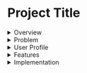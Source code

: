 # Project Title

<details>

<summary>Overview</summary>
## Overview

What is your app? Brief description in a couple of sentences.

My app will be a brand website to help a local wine importer to shine. Hopefully having his own website that showcases the products that he imports and the producers he works with. I want to include a find Us page that gives the user a list of restaurant were the importer's products are available. Hopefully my app will help him make more sale and in the futur I would like to create an inventory app for importers too! (This is for another time)

</details>

<details>
<summary>Problem</summary>
### Problem

Why is your app needed? Background information around any pain points or other reasons.

I personnaly think that in the world we live in, in 2024 and in a really dynamic and fast-paced city like Montreal, if you have a brand or side business and you don't have a good branding like an instagram page, functional website, your logo, to name a few, to highlight your products, it's really hard to grow and not be outshined by other similar businesses.

I think their will always be a need for a e-commerce plateform, especially user friendly one that are afforfable and if I can recreate even 10-15% of that for my capstone I would be really pleased. My goal is to keep working on it way after the bootcamp to make it way more complex.

</details>

<details>
<summary>User Profile</summary>
### User Profile

Who will use your app? How will they use it? Any special considerations that your app must take into account.

Hopefully my app would be used by two types of person.

First one : my client, who will be able to use his "backend" to upload pictures of his products with descriptions and prices to facilitate his sales.

second one: In this scenario, the users would use this website to read about my friend's imported wines, learn about wine production and be able to discover the great humans behind the wine bottle they shop for.

</details>
<details>
<summary>Features</summary>
### Features

List the functionality that your app will include. These can be written as user stories or descriptions with related details. Do not describe _how_ these features are implemented, only _what_ needs to be implemented.

-I would like to display about 10 new bottles on the home page, using a filter function to only keep the 10 first or the 10 last bottle of the array of bottles.

-The user will be able to read about wine producers carried by the importers.

-See what just came in on the main page, when the user hovers over the bottle it lets them see some details of the wine with a fun color transition (I want to see the bottle image still but with a overlay of gradient color with low opacity and text over it)

-See a live map where products can be wines can be found in Montreal and its surroundings.

-Read about the company's mission and who's the team behind.

</details>
<details>
<summary>Implementation</summary>
## Implementation

<details>
<summary>Tech Stack</summary>
### Tech Stack

List technologies that will be used in your app, including any libraries to save time or provide more functionality. Be sure to research any potential limitations.

I will be using:

-React
-React-router-dom
-Axios
-MySQL
-Sass (obvi)
-express

</details>
<details>
<summary>APIs</summary>
### APIs

List any external sources of data that will be used in your app.

I would like to use google Maps embeded map to show users where they can find the importer's bottle of wine in Montreal. Each marker will show a restaurant or store's name and address.

I will use my own API that hopefully is connected to my own database.

</details>
<details>
<summary>Sitemap</summary>
### Sitemap

In terms of what pages this website will showcase :

- About section that gives you a description of their mission with this company + a brief presentation of the team behind it.

- Find us section that will show the user where their products can be found in Quebec

- Producers section that give a description of who's being the production of every single bottle of wine and where they are from and which wine does the importer carry from them at the moment.

- Products section ordered by wine type (color probably) with a description from each bottle.

-I'll add a search bar that let you search your product by name or producer

- A listing section that will show a uploaded PDF with up to date stock that restaurant or an individual that would like to order for their own cellar.

</details>
<details>
<summary>Mockups</summary>
### Mockups

I have make a mockup of my Home and About sections.

![](./src/assets/Mockups/Home.png)
![](./src/assets/Mockups/About.png)
![](./src/assets/Mockups/findUs.png)
![](./src/assets/Mockups/Producers.png)
![](./src/assets/Mockups/ProducerDetail.png)
![](./src/assets/Mockups/Wines.png)
![](./src/assets/Mockups/WineDetails.png)
![](./src/assets/Mockups/Listing.png)

About (About.png)

</details>
<details>
<summary>Data</summary>
### Data

Describe your data and the relationships between them. You can show this visually using diagrams, or write it out.

I want to store my data in a database. This is what I really wanna play with for this Capstone, I wanna get comfortable with it.
I'd have two database

1. Producers {
   producer_id
   producer_name
   producer_region
   producer_village
   producer_description
   producer_image
   wine_id (foreign key)
   }

2. Wines {
   wine_id
   wine_name
   wine_region
   wine_appellation
   wine_description
   wine_image
   wine_varietal
   }

</details>
<details>
<summary>Endpoints</summary>
### Endpoints

<!-- "use client";

import { useState } from "react";
import {
APIProvider,
Map,
AdvancedMarker,
Pin,
InfoWindow,
} from "@vis.gl/react-google-maps";
import "./Map.scss"

const MapComp = () => {
const position = { lat: 45.508888, lng: -73.561668 };
const vinMonLapin = { lat: 45.53300094604492, lng: -73.61061096191406};
const [open, setOpen] = useState(false); -->

  <!-- return (
    <article className="map__container">
      <APIProvider apiKey={process.env.REACT_APP_GOOGLE_MAPS_KEY}>
        <div className="map">
          <Map zoom={13} center={position} mapId={process.env.REACT_APP_GOOGLE_MAPS_STYLE}>
            <AdvancedMarker position={vinMonLapin} onClick={() => setOpen(true)}>
              <Pin />
            </AdvancedMarker>

            {open && (
              <InfoWindow position={vinMonLapin} onCloseClick={() => setOpen(false)}>
                <p>Vin Mon Lapin</p>
             </InfoWindow>
            )}
          </Map>
        </div>
      </APIProvider>
    </article>  
  );
} -->

This is how I fetch GoogleMaps into my app. It takes a API key and a map style number. I already tested it and it works.

**GET /producers/**

Get a list of all producers to display on the ProducerPage
Response:

```
[
    {
        "id": 1,
        "name": "Pierre Bourlier",
    },
    {
        "id": 2,
        "name": "Christian Venier",
    },
    ...
]
```

**GET /producers/:id**

## To use when we clicked on a specific producer. It renders on the /producers/:id url

Response:

```
{
    "id": 1,
    "name": "Christian Venier",
    "country": "France",
    "region": "Ardèche",
    "description": "In 2015 Pierre set up his modest domaine, deep in the northern hills of Ardèche...",
    "bottle_id": "5", "7"
}
```

**GET /wines**

- Render every available bottle of wine on the /wines page

Response:

```
{
    "id": 1,
    "name": "Vaille que Vaille",
},
{
    "id": 2,
    "name": "Ca de Noci",
}
```

**GET /wines/:id**

- Gives specific informations on the given wine on its own page /wines/:Wineid

Response:

```
{
    "id": 1,
    "name": "Vaille que Vaille",
    "description": "this wine is bright",
    "grapes": "pinot noir",
    "region": "France",
    "appellation: ""
}
```

</details>
<details>
<summary>Auth</summary>
<!-- ### Auth

<!-- Does your project include any login or user profile functionality? If so, describe how authentication/authorization will be implemented.  -->

</details>
<details>
<summary>Roadmap</summary>
## Roadmap

Scope your project as a sprint. Break down the tasks that will need to be completed and map out timeframes for implementation. Think about what you can reasonably complete before the due date. The more detail you provide, the easier it will be to build.

1. Create a mock up of every pages to let me identify every component and see if I can easily repeat them on mulitple pages. This
2. Do the styling of my website (I like starting with what I'm really comfortable with) I probablye can have this done in a week.
3. Do the routes of my app (couple hours for sure)
4. Add functionality - hovering effect, map markers. (couple hours I think, one or two evenings)
5. backend functionnality - this will probably be my biggest chunk.

</details>
<details>
<summary>Nice-to-haves</summary>
## Nice-to-haves

I wanna add authentification to add an upload page for the admin.

In the future I would like to implement an ordering function directly from the website. Ordering wine in Quebec, beside directly from our liquor monopole is really complicated and I would like to make my friend's life easier by having his users be able to order directly from the website and pay. He would then receive a order confirmation and only have to arrange the shipping from SAQ then. Obviously from their end, the user would also receive a order confirmation from the email they provided.

I say in the futur because I wanna try to be realistic with what I think I can produce with the amount of time we will have after approval until our presentation day. It does drive me to think about what will be implementable afterward to greatlyt update his website's feature and showcase even more what I'm capable of.

</details>
</details>
